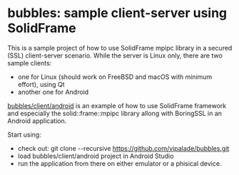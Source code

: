 # bubbles: sample client-server using SolidFrame

This is a sample project of how to use SolidFrame mpipc library in a secured (SSL) client-server scenario.
While the server is Linux only, there are two sample clients:
 * one for Linux (should work on FreeBSD and macOS with minimum effort), using Qt
 * another one for Android

[bubbles/client/android](bubbles/client/android) is an example of how to use SolidFrame framework and especially the solid::frame::mpipc library allong with BoringSSL in an Android application.

Start using:
 * check out: git clone --recursive https://github.com/vipalade/bubbles.git
 * load bubbles/client/android project in Android Studio
 * run the application from there on either emulator or a phisical device.

